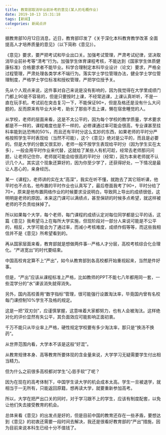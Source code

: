 ```yaml
---
title: 教育部取消毕业前补考的意见(某人的毛概作业)
date: 2019-10-13 15:31:18
tags: [新闻]
categories: 新闻点评
---
```


据教育部10月12日消息，近日，教育部印发了《关于深化本科教育教学改革 全面提高人才培养质量的意见》（以下简称《意见》）。

《意见》要求，要严把考试和毕业出口关。加强考试管理，严肃考试纪律，坚决取消毕业前补考等“清考”行为。加强学生体育课程考核，不能达到《国家学生体质健康标准》合格要求者不能毕业。科学合理制定本科毕业设计（论文）要求，严格全过程管理，严肃处理各类学术不端行为。落实学士学位管理办法，健全学士学位管理制度，严格学士学位标准和授权管理，严把学位授予关。

<!--more-->

[报道链接]: http://www.bjnews.com.cn/news/2019/10/12/635263.html

先从个人观点来说，这件事对自己来说是没有影响的，因为我觉得在大学里成绩门门都上90是不容易的，但是只要按时上课，不经常逃课，上课认真听听，不是一直在玩手机，考试前在突击复习一下，不能保证90+，但是及格还是没有什么大问题的，反而原来有毕业大补考，助长了那些不去上课，懒在宿舍睡觉的人。



从学校，老师的层面来看，这是不太公平的，因为每个学校的教学质量，学术要求都是不一样的，课程难度也是不一样的，必修课通过率可能会很高，专业课甚至挂科率能到达恐怖的50%，而且还有平时分这么玄妙的东西，如果老师的平时分严格按照学生平时表现给（当然不可能），这个《意见》绝对是公平的，而且是必要的。但是大学的分数又很玄妙，老师一般不按学生表现给平时分（因为学生实在太多），一般会用平时作业来代替，这就给了某些人有机可趁，经常去老师那问问题，让老师记住你，老师就可能会给很高的平时分（经常），因为本来老师就不认识几个人。其实这个现象还算好的，因为你至少学了，还获得好处，一下情况是最让人恶心的，亲身经历。

某一《课程》，老师讲的实在太“高深”，我实在听不懂，就跑去了其它班听课，他平时也不点名，他布置的平时作业也认真写了，最后卷面我考了90+，平时分给了70+，原来是他布置网络作业的时候要求没说明白，导致网上导出的成绩很低，这明明是老师的原因，本来这门课可以满绩点，甚至保研的时候多点希望，就这样被老师的不负责给抹掉了。

所以如果每个大学，每个老师，每门课程的成绩认定对每位同学都是公平的话，这篇《意见》我希望马上在每所大学实施，但现阶段对一部分人来说可能是不公平的，相反，大学可能会为了通过率，而减小考核难度，成绩作假等等，而这些我相信并不是《意见》所希望看到的。



再从国家层面来看，教育部就是想做两件事--严格人才分层，高校考核综合化合理化。“严进宽出”的时代要结束。

中国高校肯定算不上“严出”，如今从教育部到各高校都开始重视起来，当然是件好事。

但是，“严出”应该从课程标准上严格，比如教师的PPT不能七八年都用同一套，一些混学分的“水”课该消失就得消失。

另外，国内高校善用“数字指标”管理，很可能强行设置淘汰率，毕竟国内曾有名校每门课控制10%学生不及格的规定。

这是一把“双刃剑”，应谨慎掌握，这意味着大家都努力，也有人会被淘汰。这样绝对化的评价显然有失公平，其负面效应可能影响正面初衷。

千万不能只从毕业率上严格，硬性规定学校要有多少淘汰率，那只是“换汤不换药”。

从世界范围内看，大学本不该是这般“好混”。

从教育规律本身、高等教育所要体现的含金量来说，大学学习无疑需要学生付出相当精力。

但为什么之前很多高校都对学生“心慈手软”了呢？

因为在现在的高考体制下，中国学生读大学的机会成本太高。学生一旦被退学，就相当于一无所有，只能返回原籍，想再读大学，就要重新参加高考。

所以，大学在把严出口关的同时，对于学习跟不上的学生，应该有制度配套，以免让他们失去接受教育的机会。



总体来看《意见》的出发点是好的，但是目前中国的教育还存在一些矛盾，要想达到《意见》的初衷还需要一段时间去解决，我还是很看好教育部的“严出”措施，因为目前来说本科生已经十分不值钱了。